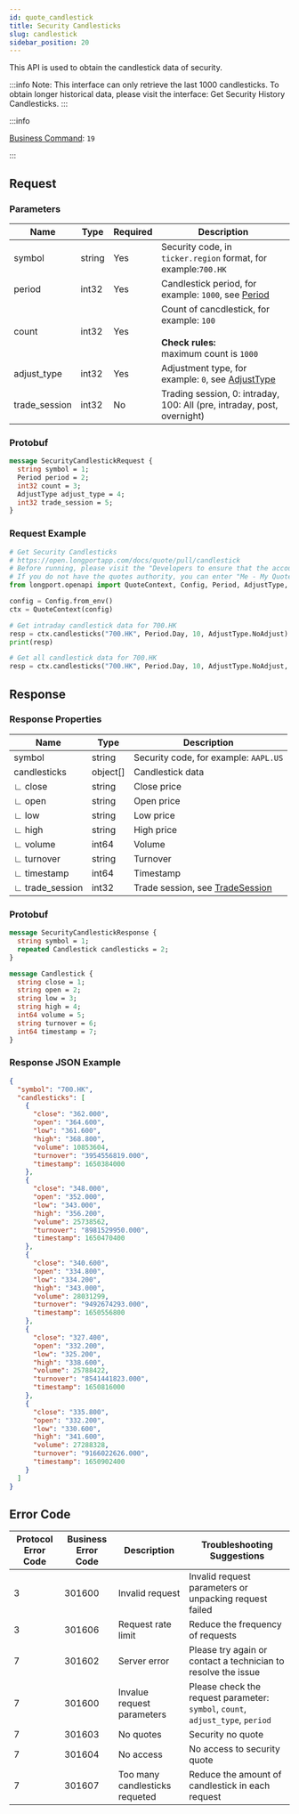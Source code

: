 ```yaml
---
id: quote_candlestick
title: Security Candlesticks
slug: candlestick
sidebar_position: 20
---
```


This API is used to obtain the candlestick data of security.

:::info
Note: This interface can only retrieve the last 1000 candlesticks. To obtain longer historical data, please visit the interface: Get Security History Candlesticks.
:::

<SDKLinks module="quote" klass="QuoteContext" method="candlesticks" />

:::info

[Business Command](../../socket/biz-command): `19`

:::

## Request

### Parameters

| Name          | Type   | Required | Description                                                                                              |
|---------------|--------|----------|----------------------------------------------------------------------------------------------------------|
| symbol        | string | Yes      | Security code, in `ticker.region` format, for example:`700.HK`                                           |
| period        | int32  | Yes      | Candlestick period, for example: `1000`, see [Period](../objects#period---candlestick-period)            |
| count         | int32  | Yes      | Count of cancdlestick, for example: `100`<br /><br />**Check rules:** <br />maximum count is `1000`      |
| adjust_type   | int32  | Yes      | Adjustment type, for example: `0`, see [AdjustType](../objects#adjusttype---candlestick-adjustment-type) |
| trade_session | int32  | No       | Trading session, 0: intraday, 100: All (pre, intraday, post, overnight)                                  |

### Protobuf

```protobuf
message SecurityCandlestickRequest {
  string symbol = 1;
  Period period = 2;
  int32 count = 3;
  AdjustType adjust_type = 4;
  int32 trade_session = 5;
}
```

### Request Example

```python
# Get Security Candlesticks
# https://open.longportapp.com/docs/quote/pull/candlestick
# Before running, please visit the "Developers to ensure that the account has the correct quotes authority.
# If you do not have the quotes authority, you can enter "Me - My Quotes - Store" to purchase the authority through the "LongPort" mobile app.
from longport.openapi import QuoteContext, Config, Period, AdjustType, TradeSessions

config = Config.from_env()
ctx = QuoteContext(config)

# Get intraday candlestick data for 700.HK
resp = ctx.candlesticks("700.HK", Period.Day, 10, AdjustType.NoAdjust)
print(resp)

# Get all candlestick data for 700.HK
resp = ctx.candlesticks("700.HK", Period.Day, 10, AdjustType.NoAdjust, trade_session=TradeSessions.All)
```

## Response

### Response Properties

| Name            | Type     | Description                                                                  |
|-----------------|----------|------------------------------------------------------------------------------|
| symbol          | string   | Security code, for example: `AAPL.US`                                        |
| candlesticks    | object[] | Candlestick data                                                             |
| ∟ close         | string   | Close price                                                                  |
| ∟ open          | string   | Open price                                                                   |
| ∟ low           | string   | Low price                                                                    |
| ∟ high          | string   | High price                                                                   |
| ∟ volume        | int64    | Volume                                                                       |
| ∟ turnover      | string   | Turnover                                                                     |
| ∟ timestamp     | int64    | Timestamp                                                                    |
| ∟ trade_session | int32    | Trade session, see [TradeSession](../objects#tradesession---trading-session) |

### Protobuf

```protobuf
message SecurityCandlestickResponse {
  string symbol = 1;
  repeated Candlestick candlesticks = 2;
}

message Candlestick {
  string close = 1;
  string open = 2;
  string low = 3;
  string high = 4;
  int64 volume = 5;
  string turnover = 6;
  int64 timestamp = 7;
}
```

### Response JSON Example

```json
{
  "symbol": "700.HK",
  "candlesticks": [
    {
      "close": "362.000",
      "open": "364.600",
      "low": "361.600",
      "high": "368.800",
      "volume": 10853604,
      "turnover": "3954556819.000",
      "timestamp": 1650384000
    },
    {
      "close": "348.000",
      "open": "352.000",
      "low": "343.000",
      "high": "356.200",
      "volume": 25738562,
      "turnover": "8981529950.000",
      "timestamp": 1650470400
    },
    {
      "close": "340.600",
      "open": "334.800",
      "low": "334.200",
      "high": "343.000",
      "volume": 28031299,
      "turnover": "9492674293.000",
      "timestamp": 1650556800
    },
    {
      "close": "327.400",
      "open": "332.200",
      "low": "325.200",
      "high": "338.600",
      "volume": 25788422,
      "turnover": "8541441823.000",
      "timestamp": 1650816000
    },
    {
      "close": "335.800",
      "open": "332.200",
      "low": "330.600",
      "high": "341.600",
      "volume": 27288328,
      "turnover": "9166022626.000",
      "timestamp": 1650902400
    }
  ]
}
```

## Error Code

| Protocol Error Code | Business Error Code | Description                    | Troubleshooting Suggestions                                                    |
|---------------------|---------------------|--------------------------------|--------------------------------------------------------------------------------|
| 3                   | 301600              | Invalid request                | Invalid request parameters or unpacking request failed                         |
| 3                   | 301606              | Request rate limit             | Reduce the frequency of requests                                               |
| 7                   | 301602              | Server error                   | Please try again or contact a technician to resolve the issue                  |
| 7                   | 301600              | Invalue request parameters     | Please check the request parameter: `symbol`, `count`, `adjust_type`, `period` |
| 7                   | 301603              | No quotes                      | Security no quote                                                              |
| 7                   | 301604              | No access                      | No access to security quote                                                    |
| 7                   | 301607              | Too many candlesticks requeted | Reduce the amount of candlestick in each request                               |
